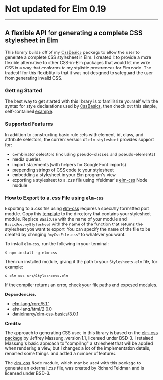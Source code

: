 # Not updated for Elm 0.19

---

## A flexible API for generating a complete CSS stylesheet in Elm

This library builds off of my
[CssBasics](http://package.elm-lang.org/packages/danielnarey/elm-css-basics/latest)
package to allow the user to generate a complete CSS stylesheet in Elm. I
created it to provide a more flexible alternative to other CSS-in-Elm packages
that would let me write CSS in a way that conforms to my stylistic preferences
for Elm code. The tradeoff for this flexibility is that it was not designed to
safeguard the user from generating invalid CSS.

### Getting Started

The best way to get started with this library is to familiarize yourself with
the syntax for style declarations used by
[CssBasics](http://package.elm-lang.org/packages/danielnarey/elm-css-basics/latest/CssBasics),
then check out this simple, self-contained
[example](https://github.com/danielnarey/elm-stylesheet/tree/master/examples/BasicUse.elm).

### Supported Features

In addition to constructing basic rule sets with element, id, class, and
attribute selectors, the current version of `elm-stylesheet` provides support
for:
- combinator selectors (including pseudo-classes and pseudo-elements)
- media queries
- import statements (with helpers for Google Font imports)
- prepending strings of CSS code to your stylesheet
- embedding a stylesheet in your Elm program's view
- exporting a stylesheet to a *.css* file using rtfeldman's [elm-css](https://github.com/rtfeldman/elm-css) Node module

### How to Export to a *.css* File using `elm-css`

Exporting to a .css file using [elm-css](https://github.com/rtfeldman/elm-css)
requires a specially formatted port module. Copy this
[template](https://github.com/danielnarey/elm-stylesheet/tree/master/examples/Stylesheets.elm)
to the directory that contains your stylesheet module. Replace `BasicUse` with
the name of your module and `BasicUse.myStylesheet` with the name of the
function that returns the stylesheet you want to export. You can specify the
name of the file to be created by changing `"myCssFile.css"` to whatever you
want.

To install `elm-css`, run the following in your terminal:
```
$ npm install -g elm-css
```

Then run installed module, giving it the path to your `Stylesheets.elm` file, for example:
```
$ elm-css src/Stylesheets.elm
```

If the compiler returns an error, check your file paths and exposed modules. 

__Dependencies:__
- [elm-lang/core/5.1.1](http://package.elm-lang.org/packages/elm-lang/core/5.1.1)
- [elm-lang/html/2.0.0](http://package.elm-lang.org/packages/elm-lang/html/2.0.0)
- [danielnarey/elm-css-basics/3.0.1](http://package.elm-lang.org/packages/danielnarey/elm-css-basics/3.0.1)

__Credits:__  

The approach to generating CSS used in this library is based on the
[elm-css package](https://github.com/massung/elm-css) by Jeffrey Massung,
version 1.1, licensed under BSD-3. I retained Massung's basic approach to
"compiling" a stylesheet that will be applied when rendering a view, but I
changed a lot of the implementation details, renamed some things, and added
a number of features.

The [elm-css](https://github.com/rtfeldman/elm-css) Node module, which may be used with this package to generate an external *.css* file, was created by Richard Feldman and is licensed under BSD-3.
